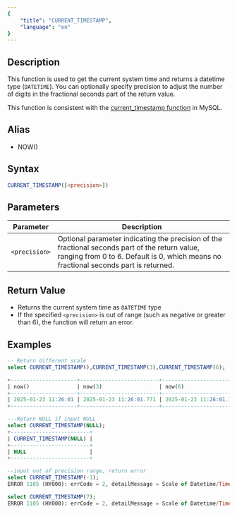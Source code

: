 ```yaml
---
{
    "title": "CURRENT_TIMESTAMP",
    "language": "en"
}
---
```


## Description
This function is used to get the current system time and returns a datetime type (`DATETIME`). You can optionally specify precision to adjust the number of digits in the fractional seconds part of the return value.

This function is consistent with the [current_timestamp function](https://dev.mysql.com/doc/refman/8.4/en/date-and-time-functions.html#function_current-timestamp) in MySQL.

## Alias

- NOW()

## Syntax

```sql
CURRENT_TIMESTAMP([<precision>])
```

## Parameters

| Parameter     | Description                                                                                                                                  |
|---------------|----------------------------------------------------------------------------------------------------------------------------------------------|
| `<precision>` | Optional parameter indicating the precision of the fractional seconds part of the return value, ranging from 0 to 6. Default is 0, which means no fractional seconds part is returned. |

## Return Value
- Returns the current system time as `DATETIME` type
- If the specified `<precision>` is out of range (such as negative or greater than 6), the function will return an error.

## Examples

```sql
-- Return different scale
select CURRENT_TIMESTAMP(),CURRENT_TIMESTAMP(3),CURRENT_TIMESTAMP(6);

+---------------------+-------------------------+----------------------------+
| now()               | now(3)                  | now(6)                     |
+---------------------+-------------------------+----------------------------+
| 2025-01-23 11:26:01 | 2025-01-23 11:26:01.771 | 2025-01-23 11:26:01.771000 |
+---------------------+-------------------------+----------------------------+

---Return NULL if input NULL
select CURRENT_TIMESTAMP(NULL);
+-------------------------+
| CURRENT_TIMESTAMP(NULL) |
+-------------------------+
| NULL                    |
+-------------------------+

--input out of precision range, return error
select CURRENT_TIMESTAMP(-1);
ERROR 1105 (HY000): errCode = 2, detailMessage = Scale of Datetime/Time must between 0 and 6. Scale was set to: -1

select CURRENT_TIMESTAMP(7);
ERROR 1105 (HY000): errCode = 2, detailMessage = Scale of Datetime/Time must between 0 and 6. Scale was set to: 7
```